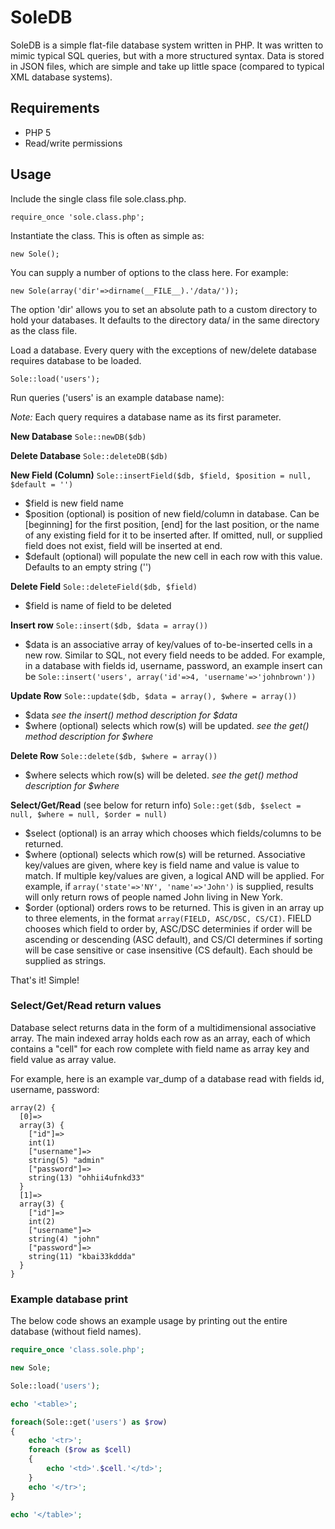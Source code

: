 SoleDB
======

SoleDB is a simple flat-file database system written in PHP. It was written to mimic typical SQL queries, but with a more structured syntax. Data is stored in JSON files, which are simple and take up little space (compared to typical XML database systems).

## Requirements

* PHP 5
* Read/write permissions

## Usage

Include the single class file sole.class.php.

`require_once 'sole.class.php';`

Instantiate the class. This is often as simple as:

`new Sole();`

You can supply a number of options to the class here. For example:

`new Sole(array('dir'=>dirname(__FILE__).'/data/'));`

The option 'dir' allows you to set an absolute path to a custom directory to hold your databases. It defaults to the directory data/ in the same directory as the class file.

Load a database. Every query with the exceptions of new/delete database requires database to be loaded.

`Sole::load('users');`

Run queries ('users' is an example database name):

*Note:* Each query requires a database name as its first parameter.

**New Database** `Sole::newDB($db)`

**Delete Database** `Sole::deleteDB($db)`

**New Field (Column)** `Sole::insertField($db, $field, $position = null, $default = '')`

* $field is new field name
* $position (optional) is position of new field/column in database. Can be [beginning] for the first position, [end] for the last position, or the name of any existing field for it to be inserted after. If omitted, null, or supplied field does not exist, field will be inserted at end.
* $default (optional) will populate the new cell in each row with this value. Defaults to an empty string ('')

**Delete Field** `Sole::deleteField($db, $field)`

* $field is name of field to be deleted

**Insert row** `Sole::insert($db, $data = array())`

* $data is an associative array of key/values of to-be-inserted cells in a new row. Similar to SQL, not every field needs to be added. For example, in a database with fields id, username, password, an example insert can be `Sole::insert('users', array('id'=>4, 'username'=>'johnbrown'))`

**Update Row** `Sole::update($db, $data = array(), $where = array())`

* $data *see the insert() method description for $data*
* $where (optional) selects which row(s) will be updated. *see the get() method description for $where*

**Delete Row** `Sole::delete($db, $where = array())`

* $where selects which row(s) will be deleted. *see the get() method description for $where*

**Select/Get/Read** (see below for return info) `Sole::get($db, $select = null, $where = null, $order = null)`

* $select (optional) is an array which chooses which fields/columns to be returned.
* $where (optional) selects which row(s) will be returned. Associative key/values are given, where key is field name and value is value to match. If multiple key/values are given, a logical AND will be applied. For example, if `array('state'=>'NY', 'name'=>'John')` is supplied, results will only return rows of people named John living in New York.
* $order (optional) orders rows to be returned. This is given in an array up to three elements, in the format `array(FIELD, ASC/DSC, CS/CI)`. FIELD chooses which field to order by, ASC/DSC determinies if order will be ascending or descending (ASC default), and CS/CI determines if sorting will be case sensitive or case insensitive (CS default). Each should be supplied as strings.

That's it! Simple!

### Select/Get/Read return values

Database select returns data in the form of a multidimensional associative array. The main indexed array holds each row as an array, each of which contains a "cell" for each row complete with field name as array key and field value as array value.

For example, here is an example var_dump of a database read with fields id, username, password:

```
array(2) {
  [0]=>
  array(3) {
    ["id"]=>
    int(1)
    ["username"]=>
    string(5) "admin"
    ["password"]=>
    string(13) "ohhii4ufnkd33"
  }
  [1]=>
  array(3) {
    ["id"]=>
    int(2)
    ["username"]=>
    string(4) "john"
    ["password"]=>
    string(11) "kbai33kddda"
  }
}
```

### Example database print

The below code shows an example usage by printing out the entire database (without field names).

```php
require_once 'class.sole.php';

new Sole;

Sole::load('users');

echo '<table>';

foreach(Sole::get('users') as $row)
{
    echo '<tr>';
    foreach ($row as $cell)
    {
        echo '<td>'.$cell.'</td>';
    }
    echo '</tr>';
}

echo '</table>';
```
